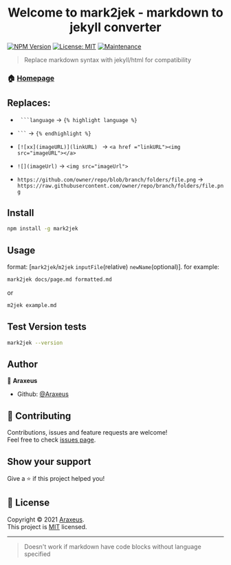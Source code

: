 <h1 align="center">Welcome to mark2jek - markdown to jekyll converter</h1>

[![NPM Version](https://img.shields.io/npm/v/mark2jek)](https://www.npmjs.com/package/mark2jek) 
[![License: MIT](https://img.shields.io/badge/License-MIT-yellow.svg)](https://github.com/Araxeus/mark2jek/blob/main/LICENSE) 
[![Maintenance](https://img.shields.io/badge/Maintained%3F-yes-green.svg)](https://github.com/Araxeus/mark2jek)

> Replace markdown syntax with jekyll/html for compatibility

### 🏠 [Homepage](https://github.com/Araxeus/mark2jek/)

## Replaces:

* ` ```language` -> `{% highlight language %}`

* ` ``` ` -> `{% endhighlight %}`

* ` [![xx](imageURL)](linkURL) 
 ` -> `<a href ="linkURL"><img src="imageURL"></a>`

* ` ![](imageUrl)
 ` -> `<img src="imageUrl">`

* ` https://github.com/owner/repo/blob/branch/folders/file.png ` -> `https://raw.githubusercontent.com/owner/repo/branch/folders/file.png`

## Install

```sh
npm install -g mark2jek
```

## Usage

format: [`mark2jek`/`m2jek` `inputFile`(relative) `newName`(optional)]. for example:

```sh
mark2jek docs/page.md formatted.md
```
or
```sh
m2jek example.md
```

## Test Version tests

```sh
mark2jek --version
```

## Author

👤 **Araxeus**

* Github: [@Araxeus](https://github.com/Araxeus)

## 🤝 Contributing

Contributions, issues and feature requests are welcome!<br />Feel free to check [issues page](https://github.com/Araxeus/mark2jek/issues). 

## Show your support

Give a ⭐️ if this project helped you!

## 📝 License

Copyright © 2021 [Araxeus](https://github.com/Araxeus).<br />
This project is [MIT](https://github.com/Araxeus/mark2jek/blob/main/LICENSE) licensed.

***
> Doesn't work if markdown have code blocks without language specified
